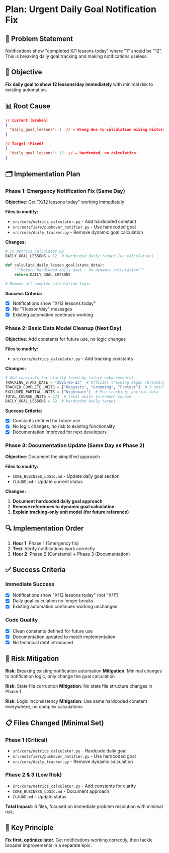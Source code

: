 # Plan: Urgent Daily Goal Notification Fix

## 🚨 Problem Statement
Notifications show "completed X/1 lessons today" where "1" should be "12". This is breaking daily goal tracking and making notifications useless.

## 🎯 Objective
**Fix daily goal to show 12 lessons/day immediately** with minimal risk to existing automation.

## 📊 Root Cause
```json
// Current (Broken)
{
  "daily_goal_lessons": 1  // ← Wrong due to calculation mixing historical + tracking data
}

// Target (Fixed)
{
  "daily_goal_lessons": 12  // ← Hardcoded, no calculation
}
```

## 🗂️ Implementation Plan

### Phase 1: Emergency Notification Fix (Same Day)
**Objective**: Get "X/12 lessons today" working immediately

**Files to modify:**
- `src/core/metrics_calculator.py` - Add hardcoded constant
- `src/notifiers/pushover_notifier.py` - Use hardcoded goal  
- `src/core/daily_tracker.py` - Remove dynamic goal calculation

**Changes:**
```python
# In metrics_calculator.py
DAILY_GOAL_LESSONS = 12  # Hardcoded daily target (no calculation)

def calculate_daily_lesson_goal(state_data):
    """Return hardcoded daily goal - no dynamic calculation"""
    return DAILY_GOAL_LESSONS

# Remove all complex calculation logic
```

**Success Criteria:**
- [x] Notifications show "X/12 lessons today"
- [x] No "1 lesson/day" messages
- [x] Existing automation continues working

### Phase 2: Basic Data Model Cleanup (Next Day)
**Objective**: Add constants for future use, no logic changes

**Files to modify:**
- `src/core/metrics_calculator.py` - Add tracking constants

**Changes:**
```python
# Add constants for clarity (used by future enhancements)
TRACKING_START_DATE = "2025-06-23"  # Official tracking began (Grooming unit start) 
TRACKED_COMPLETE_UNITS = ["Requests", "Grooming", "Protest"]  # 3 units since start
EXCLUDED_PARTIAL_UNITS = ["Nightmare"]  # Pre-tracking, partial data
TOTAL_COURSE_UNITS = 272  # Total units in French course
DAILY_GOAL_LESSONS = 12  # Hardcoded daily target
```

**Success Criteria:**
- [x] Constants defined for future use
- [x] No logic changes, no risk to existing functionality
- [x] Documentation improved for next developers

### Phase 3: Documentation Update (Same Day as Phase 2)
**Objective**: Document the simplified approach

**Files to modify:**
- `CORE_BUSINESS_LOGIC.md` - Update daily goal section
- `CLAUDE.md` - Update current status

**Changes:**
1. **Document hardcoded daily goal approach**
2. **Remove references to dynamic goal calculation**
3. **Explain tracking-only unit model (for future reference)**

## 🔍 Implementation Order
1. **Hour 1**: Phase 1 (Emergency fix)
2. **Test**: Verify notifications work correctly  
3. **Hour 2**: Phase 2 (Constants) + Phase 3 (Documentation)

## ✅ Success Criteria

### Immediate Success
- [x] Notifications show "X/12 lessons today" (not "X/1")
- [x] Daily goal calculation no longer breaks
- [x] Existing automation continues working unchanged

### Code Quality
- [x] Clean constants defined for future use
- [x] Documentation updated to match implementation
- [x] No technical debt introduced

## 🚨 Risk Mitigation

**Risk**: Breaking existing notification automation
**Mitigation**: Minimal changes to notification logic, only change the goal calculation

**Risk**: State file corruption
**Mitigation**: No state file structure changes in Phase 1

**Risk**: Logic inconsistency
**Mitigation**: Use same hardcoded constant everywhere, no complex calculations

## 📋 Files Changed (Minimal Set)

### Phase 1 (Critical)
- `src/core/metrics_calculator.py` - Hardcode daily goal
- `src/notifiers/pushover_notifier.py` - Use hardcoded goal
- `src/core/daily_tracker.py` - Remove dynamic calculation

### Phase 2 & 3 (Low Risk)  
- `src/core/metrics_calculator.py` - Add constants for clarity
- `CORE_BUSINESS_LOGIC.md` - Document approach
- `CLAUDE.md` - Update status

**Total Impact**: 6 files, focused on immediate problem resolution with minimal risk.

## 🎯 Key Principle
**Fix first, optimize later.** Get notifications working correctly, then tackle broader improvements in a separate epic.